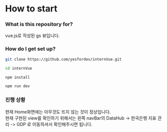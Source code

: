 # How to start #

### What is this repository for? ###

vue.js로 작성된 gs 뷰입니다.

### How do I get set up? ###

```bash
git clone https://github.com/yesfordev/internVue.git

cd internVue

npm install

npm run dev
```

### 진행 상황 ###

현재 Home화면에는 아무것도 뜨지 않는 것이 정상입니다.  
현재 구현된 view를 확인하기 위해서는 왼쪽 navBar의 DataHub -> 한국은행 지표 관리 -> GDP 로 이동하셔서 확인해주시면 됩니다.
